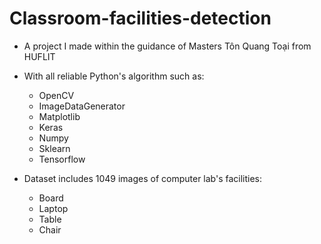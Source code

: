 # Classroom-facilities-detection
- A project I made within the guidance of Masters Tôn Quang Toại from HUFLIT
- With all reliable Python's algorithm such as:
  + OpenCV
  + ImageDataGenerator
  + Matplotlib
  + Keras
  + Numpy
  + Sklearn
  + Tensorflow
  
- Dataset includes 1049 images of computer lab's facilities:
  + Board
  + Laptop
  + Table
  + Chair
